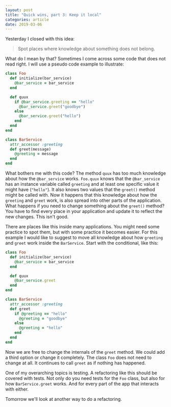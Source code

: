 ```yaml
---
layout: post
title: "Quick wins, part 3: Keep it local"
categories: article
date: 2019-03-06
---
```



Yesterday I closed with this idea:

> Spot places where knowledge about something does not belong.

What do I mean by that? Sometimes I come across some code that does not read right. I will use a pseudo code example to illustrate:

```ruby
class Foo
  def initialize(bar_service)
    @bar_service = bar_service
  end

  def quux
    if @bar_service.greeting == "hello"
      @bar_service.greet("goodbye")
    else
      @bar_service.greet("hello")
    end
  end
end

class BarService
  attr_accessor :greeting
  def greet(message)
    @greeting = message
  end
end
```

What bothers me with this code? The method `quux` has too much knowledge about how the `@bar_service` works. `Foo.quux` knows that the `@bar_service` has an instance variable called `greeting` and at least one specific value it might have (`"hello"`). It also knows two values that the `greet()` method might be called with.
Now it happens that this knowledge about how the `greeting` and `greet` work, is also spread into other parts of the application. What happens if you need to change something about the `greet()` method? You have to find every place in your application and update it to reflect the new changes.
This isn't good.

There are places like this inside many applications. You might need some practice to spot them, but with some practice it becomes easier. For this example I would like to suggest to move all knowledge about how `greeting` and `greet` work inside the `BarService`. Start with the conditional, like this:

```ruby
class Foo
  def initialize(bar_service)
    @bar_service = bar_service
  end

  def quux
    @bar_service.greet
  end
end

class BarService
  attr_accessor :greeting
  def greet
    if @greeting == "hello"
      @greeting = "goodbye"
    else
      @greeting = "hello"
    end
  end
end
```

Now we are free to change the internals of the `greet` method. We could add a third option or change it completely. The class `Foo` does not need to change at all. It continues to call `greet` as if nothing has happened.

One of my overarching topics is testing. A refactoring like this should be covered with tests. Not only do you need tests for the `Foo` class, but also for how `BarService.greet` works. And for every part of the app that interacts with either.

Tomorrow we'll look at another way to do a refactoring.